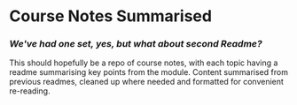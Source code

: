 # Course Notes Summarised


 ### ***We've had one set, yes, but what about second Readme?***


This should hopefully be a repo of course notes, with each topic having a readme summarising key points from the module. Content summarised from previous readmes, cleaned up where needed and formatted for convenient re-reading.